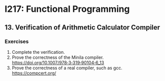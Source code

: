 # I217: Functional Programming
## 13. Verification of Arithmetic Calculator Compiler
### Exercises
1. Complete the verification.
2. Prove the correctness of the Minila compiler. https://doi.org/10.1007/978‐3‐319‐90104‐6_13
2. Prove the correctness of a real compiler, such as gcc. https://compcert.org/
